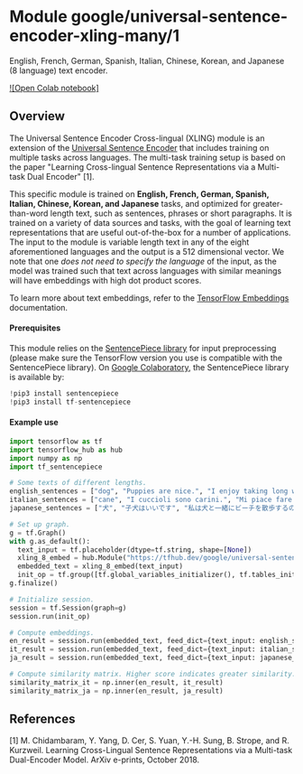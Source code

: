# Module google/universal-sentence-encoder-xling-many/1

English, French, German, Spanish, Italian, Chinese, Korean, and Japanese (8
language) text encoder.

<!-- module-type: text-embedding -->
<!-- asset-path: legacy -->
<!-- network-architecture: Transformer -->
<!-- fine-tunable: true -->
<!-- format: hub -->


[![Open Colab notebook]](https://colab.research.google.com/github/tensorflow/hub/blob/3880b82596d2cf5401095b6ada51cb2d543c2050/examples/colab/cross_lingual_similarity_with_tf_hub_multilingual_universal_encoder.ipynb)

## Overview

The Universal Sentence Encoder Cross-lingual (XLING) module is an extension of
the
[Universal Sentence Encoder](https://tfhub.dev/google/universal-sentence-encoder/2)
that includes training on multiple tasks across languages. The multi-task
training setup is based on the paper "Learning Cross-lingual Sentence
Representations via a Multi-task Dual Encoder" [1].

This specific module is trained on **English, French, German, Spanish, Italian,
Chinese, Korean, and Japanese** tasks, and optimized for greater-than-word
length text, such as sentences, phrases or short paragraphs. It is trained on a
variety of data sources and tasks, with the goal of learning text
representations that are useful out-of-the-box for a number of applications. The
input to the module is variable length text in any of the eight aforementioned
languages and the output is a 512 dimensional vector. We note that one _does not
need to specify the language_ of the input, as the model was trained such that
text across languages with similar meanings will have embeddings with high dot
product scores.

To learn more about text embeddings, refer to the
[TensorFlow Embeddings](https://www.tensorflow.org/tutorials/text/word_embeddings)
documentation.

#### Prerequisites

This module relies on the
[SentencePiece library](https://github.com/google/sentencepiece) for input
preprocessing (please make sure the TensorFlow version you use is compatible
with the SentencePiece library). On
[Google Colaboratory](https://colab.research.google.com/), the SentencePiece
library is available by:

```python
!pip3 install sentencepiece
!pip3 install tf-sentencepiece
```

#### Example use

```python
import tensorflow as tf
import tensorflow_hub as hub
import numpy as np
import tf_sentencepiece

# Some texts of different lengths.
english_sentences = ["dog", "Puppies are nice.", "I enjoy taking long walks along the beach with my dog."]
italian_sentences = ["cane", "I cuccioli sono carini.", "Mi piace fare lunghe passeggiate lungo la spiaggia con il mio cane."]
japanese_sentences = ["犬", "子犬はいいです", "私は犬と一緒にビーチを散歩するのが好きです"]

# Set up graph.
g = tf.Graph()
with g.as_default():
  text_input = tf.placeholder(dtype=tf.string, shape=[None])
  xling_8_embed = hub.Module("https://tfhub.dev/google/universal-sentence-encoder-xling-many/1")
  embedded_text = xling_8_embed(text_input)
  init_op = tf.group([tf.global_variables_initializer(), tf.tables_initializer()])
g.finalize()

# Initialize session.
session = tf.Session(graph=g)
session.run(init_op)

# Compute embeddings.
en_result = session.run(embedded_text, feed_dict={text_input: english_sentences})
it_result = session.run(embedded_text, feed_dict={text_input: italian_sentences})
ja_result = session.run(embedded_text, feed_dict={text_input: japanese_sentences})

# Compute similarity matrix. Higher score indicates greater similarity.
similarity_matrix_it = np.inner(en_result, it_result)
similarity_matrix_ja = np.inner(en_result, ja_result)
```

## References

[1] M. Chidambaram, Y. Yang, D. Cer, S. Yuan, Y.-H. Sung, B. Strope, and R.
Kurzweil. Learning Cross-Lingual Sentence Representations via a Multi-task
Dual-Encoder Model. ArXiv e-prints, October 2018.
